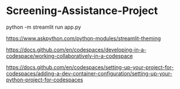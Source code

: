 # Screening-Assistance-Project

python -m streamlit run app.py

https://www.askpython.com/python-modules/streamlit-theming

https://docs.github.com/en/codespaces/developing-in-a-codespace/working-collaboratively-in-a-codespace

https://docs.github.com/en/codespaces/setting-up-your-project-for-codespaces/adding-a-dev-container-configuration/setting-up-your-python-project-for-codespaces

